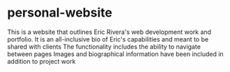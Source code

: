 # personal-website
This is a website that outlines Eric Rivera's web development work and portfolio. It is an all-inclusive bio of Eric's capabilities and meant to be shared with clients
The functionality includes the ability to navigate between pages
Images and biographical information have been included in addition to project work